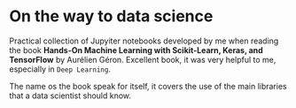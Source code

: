 # On the way to data science

Practical collection of Jupyiter notebooks developed by me when reading the book **Hands-On Machine Learning with Scikit-Learn, Keras, and TensorFlow** by Aurélien Géron. Excellent book, it was very helpful to me, especially in `Deep Learning`.

The name os the book speak for itself, it covers the use of the main libraries that a data scientist should know.
